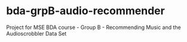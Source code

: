 # bda-grpB-audio-recommender
Project for MSE BDA course - Group B - Recommending Music and the Audioscrobbler Data Set
